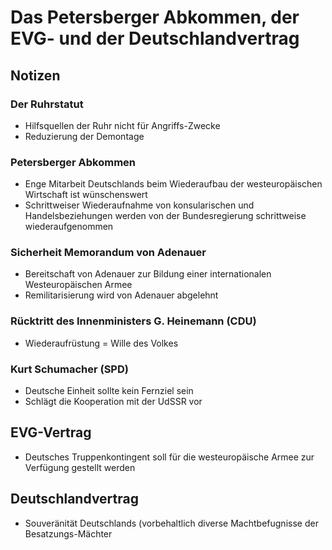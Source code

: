 Das Petersberger Abkommen, der EVG- und der Deutschlandvertrag
==============================================================

Notizen
-------

### Der Ruhrstatut

-   Hilfsquellen der Ruhr nicht für Angriffs-Zwecke
-   Reduzierung der Demontage

### Petersberger Abkommen

-   Enge Mitarbeit Deutschlands beim Wiederaufbau der westeuropäischen
    Wirtschaft ist wünschenswert
-   Schrittweiser Wiederaufnahme von konsularischen und
    Handelsbeziehungen werden von der Bundesregierung schrittweise
    wiederaufgenommen

### Sicherheit Memorandum von Adenauer

-   Bereitschaft von Adenauer zur Bildung einer internationalen
    Westeuropäischen Armee
-   Remilitarisierung wird von Adenauer abgelehnt

### Rücktritt des Innenministers G. Heinemann (CDU)

-   Wiederaufrüstung = Wille des Volkes

### Kurt Schumacher (SPD)

-   Deutsche Einheit sollte kein Fernziel sein
-   Schlägt die Kooperation mit der UdSSR vor

EVG-Vertrag
-----------

-   Deutsches Truppenkontingent soll für die westeuropäische Armee zur
    Verfügung gestellt werden

Deutschlandvertrag
------------------

-   Souveränität Deutschlands (vorbehaltlich diverse Machtbefugnisse der
    Besatzungs-Mächter

